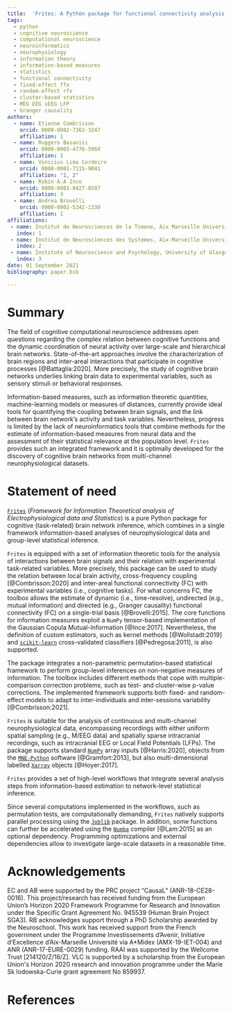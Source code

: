 ```yaml
---
title:  'Frites: A Python package for functional connectivity analysis and group-level statistics of neurophysiological data'
tags:
  - python
  - cognitive neuroscience
  - computational neuroscience
  - neuroinformatics
  - neurophysiology
  - information theory
  - information-based measures
  - statistics
  - functional connectivity
  - fixed-effect ffx
  - random-effect rfx
  - cluster-based statistics
  - MEG EEG sEEG LFP
  - Granger causality
authors:
  - name: Etienne Combrisson
    orcid: 0000-0002-7362-3247
    affiliation: 1
  - name: Ruggero Basanisi
    orcid: 0000-0003-4776-596X
    affiliation: 1
  - name: Vinicius Lima Cordeiro
    orcid: 0000-0001-7115-9041
    affiliation: "1, 2"
  - name: Robin A.A Ince
    orcid: 0000-0001-8427-0507
    affiliation: 3
  - name: Andrea Brovelli
    orcid: 0000-0002-5342-1330
    affiliation: 1
affiliations:
 - name: Institut de Neurosciences de la Timone, Aix Marseille Université, UMR 7289 CNRS, 13005, Marseille, France
   index: 1
 - name: Institut de Neurosciences des Systèmes, Aix-Marseille Université, UMR 1106 Inserm, 13005, Marseille, France
   index: 2
 - name: Institute of Neuroscience and Psychology, University of Glasgow, Glasgow, UK
   index: 3
date: 01 September 2021
bibliography: paper.bib

---
```


# Summary

The field of cognitive computational neuroscience addresses open questions regarding
the complex relation between cognitive functions and the dynamic coordination of neural
activity over large-scale and hierarchical brain networks. State-of-the-art approaches
involve the characterization of brain regions and inter-areal interactions that participate
in cognitive processes [@Battaglia:2020]. More precisely, the study of cognitive
brain networks underlies linking brain data to experimental variables, such as sensory
stimuli or behavioral responses.

Information-based measures, such as information theoretic quantities, machine-learning models or measures of distances, currently provide ideal tools for quantifying the coupling between brain signals, and the link between brain network’s activity and task variables. Nevertheless, progress is limited by the lack of neuroinformatics tools that combine methods for the estimate of information-based measures from neural data and the assessment of their statistical relevance at the population level. `Frites` provides such an integrated framework and it is optimally developed for the discovery of cognitive brain networks from multi-channel neurophysiological datasets.

# Statement of need

[`Frites`](https://brainets.github.io/frites) (_Framework for Information
Theoretical analysis of Electrophysiological data and Statistics_) is a pure Python
package for cognitive (task-related) brain network inference, which combines in a single framework information-based analyses of neurophysiological data and group-level statistical inference.

`Frites` is equipped with a set of information theoretic tools for the analysis of interactions between brain signals and their relation with experimental task-related variables. More precisely, this package can be used to study the relation between local brain activity, cross-frequency coupling [@Combrisson:2020] and inter-areal functional connectivity (FC) with experimental variables (i.e., cognitive tasks). For what concerns FC, the toolbox allows the estimate of dynamic (i.e., time-resolve), undirected (e.g., mutual information) and directed (e.g., Granger causality) functional connectivity (FC) on a single-trial basis [@Brovelli:2015]. The core functions for information measures exploit a `NumPy` tensor-based implementation of the Gaussian Copula Mutual-Information [@Ince:2017]. Nevertheless, the definition of custom estimators, such as kernel methods [@Wollstadt:2019] and [`scikit-learn`](https://scikit-learn.org/stable/) cross-validated classifiers [@Pedregosa:2011], is also supported.

The package integrates a non-parametric permutation-based statistical framework to perform group-level inferences on non-negative measures of information. The toolbox includes different methods that cope with multiple-comparison correction problems, such as test- and cluster-wise p-value corrections. The implemented framework supports both fixed- and random-effect models to adapt to inter-individuals and inter-sessions variability [@Combrisson:2021]. 

`Frites` is suitable for the analysis of continuous and multi-channel neurophysiological data, encompassing recordings with either uniform spatial sampling (e.g., M/EEG data) and spatially sparse intracranial recordings, such as intracranial EEG or Local Field Potentials (LFPs). The package supports standard [`NumPy`](https://numpy.org/) array inputs [@Harris:2020], objects from the [`MNE-Python`](https://mne.tools/stable/index.html)  software [@Gramfort:2013], but also multi-dimensional labelled  [`Xarray`](http://xarray.pydata.org/en/stable/) objects [@Hoyer:2017].

`Frites` provides a set of high-level workflows that integrate several analysis steps from information-based estimation to network-level statistical inference.

Since several computations implemented in the workflows, such as permutation tests, are computationally demanding, `Frites` natively supports parallel processing using the [`Joblib`](https://joblib.readthedocs.io/en/latest/) package. In addition, some functions can further be accelerated using the [`Numba`](http://numba.pydata.org/) compiler [@Lam:2015] as an optional dependency. Programming optimizations
and external dependencies allow to investigate large-scale datasets in a reasonable
time.

# Acknowledgements

EC and AB were supported by the PRC project “CausaL” (ANR-18-CE28-0016). This
project/research has received funding from the European Union’s Horizon 2020 Framework Programme for Research and Innovation under the Specific Grant Agreement No. 945539 (Human Brain Project SGA3). RB acknowledges support through a PhD Scholarship awarded by the Neuroschool. This work has received support from the French government under the Programme Investissements d’Avenir, Initiative d’Excellence d’Aix-Marseille Université via A\*Midex (AMX-19-IET-004) and ANR (ANR-17-EURE-0029) funding. RAAI was supported by the Wellcome Trust [214120/Z/18/Z]. VLC is supported by a scholarship from the European Union's Horizon 2020 research and innovation programme under the Marie Sk lodowska-Curie grant agreement No 859937.

# References
